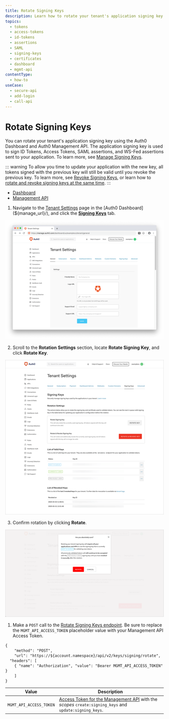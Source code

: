 ```yaml
---
title: Rotate Signing Keys
description: Learn how to rotate your tenant's application signing key using the Auth0 Dashboard and Auth0 Management API. Application signing keys are used to sign ID Tokens, Access Tokens, SAML assertions, and WS-Fed assertions that are sent to your application.
topics:
  - tokens
  - access-tokens
  - id-tokens
  - assertions
  - SAML
  - signing-keys
  - certificates
  - dashboard
  - mgmt-api
contentType:
  - how-to
useCase:
  - secure-api
  - add-login
  - call-api
---
```


# Rotate Signing Keys

You can rotate your tenant's application signing key using the Auth0 Dashboard and Auth0 Management API. The application signing key is used to sign ID Tokens, Access Tokens, SAML assertions, and WS-Fed assertions sent to your application. To learn more, see [Manage Signing Keys](/tokens/guides/manage-signing-keys).

::: warning
To allow you time to update your application with the new key, all tokens signed with the previous key will still be valid until you revoke the previous key. To learn more, see [Revoke Signing Keys](/dashboard/guides/tenants/revoke-signing-keys), or learn how to [rotate and revoke signing keys at the same time](/dashboard/guides/tenants/revoke-signing-keys#rotate-and-revoke-signing-key).
:::

<div class="code-picker">
  <div class="languages-bar">
    <ul>
      <li class="active"><a href="#dashboard" data-toggle="tab">Dashboard</a></li>
      <li><a href="#mgmt-api" data-toggle="tab">Management API</a></li>
    </ul>
  </div>
  <div class="tab-content">
    <div id="dashboard" class="tab-pane active">

1. Navigate to the [Tenant Settings](${manage_url}/#/tenant) page in the [Auth0 Dashboard](${manage_url}/), and click the [**Signing Keys**](${manage_url}/#/tenant/signing_keys) tab.

![View Advanced Tenant Settings](/media/articles/dashboard/tenants/tenant-settings.png)

2. Scroll to the **Rotation Settings** section, locate **Rotate Signing Key**, and click **Rotate Key**.

![View Signing Key Tenant Settings](/media/articles/dashboard/tenants/tenant-settings-signing-keys.png)

3. Confirm rotation by clicking **Rotate**.

![Confirm Signing Key Rotation](/media/articles/dashboard/tenants/tenant-settings-signing-keys-rotate-confirm.png)
    </div>
    <div id="mgmt-api" class="tab-pane">

1. Make a `POST` call to the [Rotate Signing Keys endpoint](/api/management/v2#!/signing_keys/post_signing_key). Be sure to replace the `MGMT_API_ACCESS_TOKEN` placeholder value with your Management API Access Token.

```har
{
	"method": "POST",
	"url": "https://${account.namespace}/api/v2/keys/signing/rotate",
  "headers": [
  	{ "name": "Authorization", "value": "Bearer MGMT_API_ACCESS_TOKEN" }
	]
}
```

| **Value** | **Description** |
| - | - |
| `MGMT_API_ACCESS_TOKEN`  | [Access Token for the Management API](/api/management/v2/tokens) with the <dfn data-key="scope">scopes</dfn> `create:signing_keys` and `update:signing_keys`. |

</div>
  </div>
</div>




